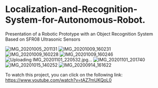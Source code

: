 # Localization-and-Recognition-System-for-Autonomous-Robot.
Presentation of a Robotic Prototype with an Object Recognition System Based on SFR08 Ultrasonic Sensors

![IMG_20201005_201131](https://github.com/user-attachments/assets/64d739fd-40a4-4556-ab3b-c91f50122123)
![IMG_20201009_160231](https://github.com/user-attachments/assets/fce4927b-ca73-4945-9353-c8fd89ad258e)
![IMG_20201009_160228](https://github.com/user-attachments/assets/52503798-6488-47f8-8cb7-ffe30b6dadc0)
![IMG_20201009_160246](https://github.com/user-attachments/assets/a6ace710-b3ac-4d5c-8f7b-2adc50331961)
![Uploading IMG_20201101_220532.jpg…]()
![IMG_20201101_201740](https://github.com/user-attachments/assets/ccd3bd8b-1cc8-43cd-9ec1-f8b0c63055c1)
![IMG_20201015_140252](https://github.com/user-attachments/assets/faf40b18-9324-46ad-ac07-bf11d701c41f)
![IMG_20200914_161622](https://github.com/user-attachments/assets/73070d8f-b0a1-452c-9851-548f551c0646)



To watch this project, you can click on the following link: https://www.youtube.com/watch?v=tAZ7mUKQoL0
